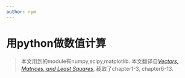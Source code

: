 ```yaml
---
author: rym
---
```

# 用python做数值计算

> 本文用到的module有numpy,scipy,matplotlib.
> 本文翻译自<a href = "https://ses.library.usyd.edu.au/handle/2123/21370"><i>Vectors, Matrices, and Least Squares</i></a>, 截取了chapter1-3, chapter6-13.
> 
<!-- more -->

